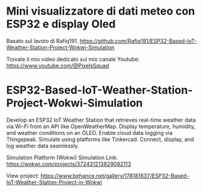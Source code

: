 # Mini visualizzatore di dati meteo con ESP32 e display Oled
Basato sul lavoto di Rafiq191. https://github.com/Rafiq191/ESP32-Based-IoT-Weather-Station-Project-Wokwi-Simulation

Trovate il mio video dedicato sul mio canale Youtube:  https://www.youtube.com/@PixelsSquad

# ESP32-Based-IoT-Weather-Station-Project-Wokwi-Simulation
Develop an ESP32 IoT Weather Station that retrieves real-time weather data via Wi-Fi from an API like OpenWeatherMap. Display temperature, humidity, and weather conditions on an OLED. Enable cloud data logging via Thingspeak. Simulate using platforms like Tinkercad. Connect, display, and log weather data seamlessly.

Simulation Platform (Wokwi)
Simulation Link: https://wokwi.com/projects/372431213829082113

View project: https://www.behance.net/gallery/178181637/ESP32-Based-IoT-Weather-Station-Project-in-Wokwi
